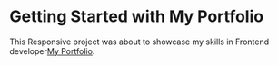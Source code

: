 # Getting Started with My Portfolio 

This Responsive project was about to showcase my skills in Frontend developer[My Portfolio](https://jithin1510.github.io/Jithinkalyan-portfolio/).



